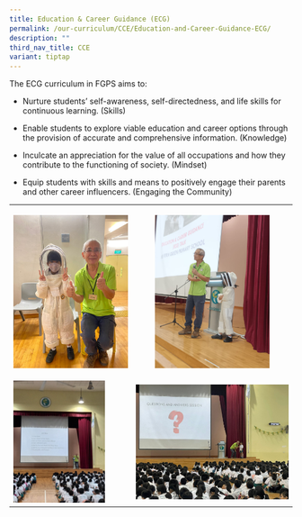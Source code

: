 ```yaml
---
title: Education & Career Guidance (ECG)
permalink: /our-curriculum/CCE/Education-and-Career-Guidance-ECG/
description: ""
third_nav_title: CCE
variant: tiptap
---
```

<p>The ECG curriculum in FGPS aims to:</p>
<ul data-tight="true" class="tight">
<li>
<p>Nurture students’ self-awareness, self-directedness, and life skills for
continuous learning. (Skills)</p>
</li>
<li>
<p>Enable students to explore viable education and career options through
the provision of accurate and comprehensive information. (Knowledge)</p>
</li>
<li>
<p>Inculcate an appreciation for the value of all occupations and how they
contribute to the functioning of society. (Mindset)</p>
</li>
<li>
<p>Equip students with skills and means to positively engage their parents
and other career influencers. (Engaging the Community)</p>
</li>
</ul>
<table style="minWidth: 50px">
<colgroup>
<col>
<col>
</colgroup>
<tbody>
<tr>
<th rowspan="1" colspan="1">
<p></p>
<div class="isomer-image-wrapper">
<img style="width: 100%" height="auto" width="100%" alt="" src="/images/CCE/ECG_Talk_1.jpg">
</div>
</th>
<th rowspan="1" colspan="1">
<p></p>
<div class="isomer-image-wrapper">
<img style="width: 75%;" height="auto" width="100%" alt="" src="/images/CCE/ECG_Talk_2.jpg">
</div>
</th>
</tr>
<tr>
<td rowspan="1" colspan="1">
<p></p>
<div class="isomer-image-wrapper">
<img style="width: 80%;" height="auto" width="100%" alt="" src="/images/CCE/ECG_Talk_3.jpg">
</div>
</td>
<td rowspan="1" colspan="1">
<p></p>
<div class="isomer-image-wrapper">
<img style="width: 100%" height="auto" width="100%" alt="" src="/images/CCE/ECG_Talk_4.jpg">
</div>
</td>
</tr>
</tbody>
</table>
<p></p>